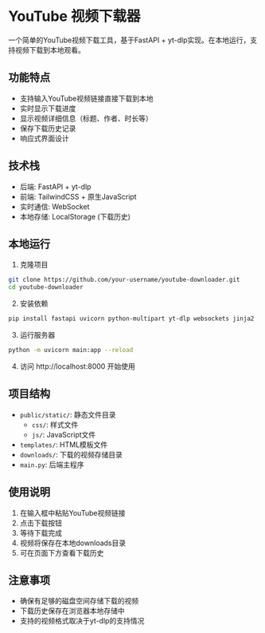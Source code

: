 # YouTube 视频下载器

一个简单的YouTube视频下载工具，基于FastAPI + yt-dlp实现。在本地运行，支持视频下载到本地观看。

## 功能特点

- 支持输入YouTube视频链接直接下载到本地
- 实时显示下载进度
- 显示视频详细信息（标题、作者、时长等）
- 保存下载历史记录
- 响应式界面设计

## 技术栈

- 后端: FastAPI + yt-dlp
- 前端: TailwindCSS + 原生JavaScript
- 实时通信: WebSocket
- 本地存储: LocalStorage (下载历史)

## 本地运行

1. 克隆项目
```bash
git clone https://github.com/your-username/youtube-downloader.git
cd youtube-downloader
```

2. 安装依赖
```bash
pip install fastapi uvicorn python-multipart yt-dlp websockets jinja2
```

3. 运行服务器
```bash
python -m uvicorn main:app --reload
```

4. 访问 http://localhost:8000 开始使用

## 项目结构

- `public/static/`: 静态文件目录
  - `css/`: 样式文件
  - `js/`: JavaScript文件
- `templates/`: HTML模板文件
- `downloads/`: 下载的视频存储目录
- `main.py`: 后端主程序

## 使用说明

1. 在输入框中粘贴YouTube视频链接
2. 点击下载按钮
3. 等待下载完成
4. 视频将保存在本地downloads目录
5. 可在页面下方查看下载历史

## 注意事项

- 确保有足够的磁盘空间存储下载的视频
- 下载历史保存在浏览器本地存储中
- 支持的视频格式取决于yt-dlp的支持情况

